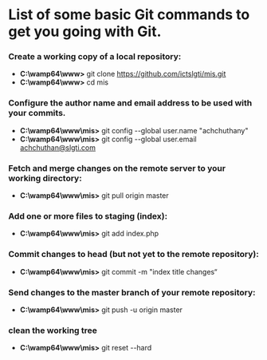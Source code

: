 # List of some basic Git commands to get you going with Git.

### Create a working copy of a local repository:
- **C:\wamp64\www>** git clone https://github.com/ictslgti/mis.git
- **C:\wamp64\www>** cd mis


### Configure the author name and email address to be used with your commits.
- **C:\wamp64\www\mis>** git config --global user.name "achchuthany"
- **C:\wamp64\www\mis>** git config --global user.email achchuthan@slgti.com

### Fetch and merge changes on the remote server to your working directory:
- **C:\wamp64\www\mis>** git pull origin master

### Add one or more files to staging (index):
- **C:\wamp64\www\mis>** git add index.php
### Commit changes to head (but not yet to the remote repository):
- **C:\wamp64\www\mis>** git commit -m "index title changes“
### Send changes to the master branch of your remote repository:
- **C:\wamp64\www\mis>** git push -u origin master

### clean the working tree
- **C:\wamp64\www\mis>** git reset --hard
